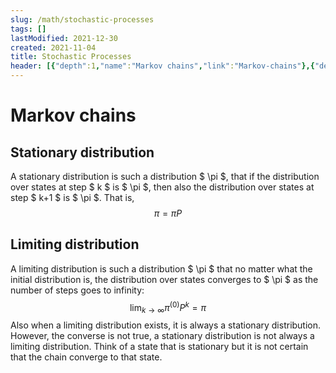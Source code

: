 ```yaml
---
slug: /math/stochastic-processes
tags: []
lastModified: 2021-12-30
created: 2021-11-04
title: Stochastic Processes
header: [{"depth":1,"name":"Markov chains","link":"Markov-chains"},{"depth":2,"name":"Stationary distribution","link":"Stationary-distribution"},{"depth":2,"name":"Limiting distribution","link":"Limiting-distribution"}]
---
```

# Markov chains

## Stationary distribution
A stationary distribution is such a distribution $ \pi $, that if the distribution over states at step $ k $ is $ \pi $, then also the distribution over states at step $ k+1 $ is $ \pi $. That is,
$$
\pi = \pi P
$$

## Limiting distribution
A limiting distribution is such a distribution $ \pi $ that no matter what the initial distribution is, the distribution over states converges to $ \pi $ as the number of steps goes to infinity:
$$
\lim_{k \to \infty} \pi^{(0)} P^k=\pi
$$
Also when a limiting distribution exists, it is always a stationary distribution. However, the converse is not true, a stationary distribution is not always a limiting distribution. Think of a state that is stationary but it is not certain that the chain converge to that state.

